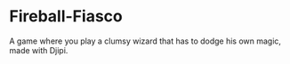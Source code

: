 # Fireball-Fiasco
A game where you play a clumsy wizard that has to dodge his own magic, made with Djipi.
